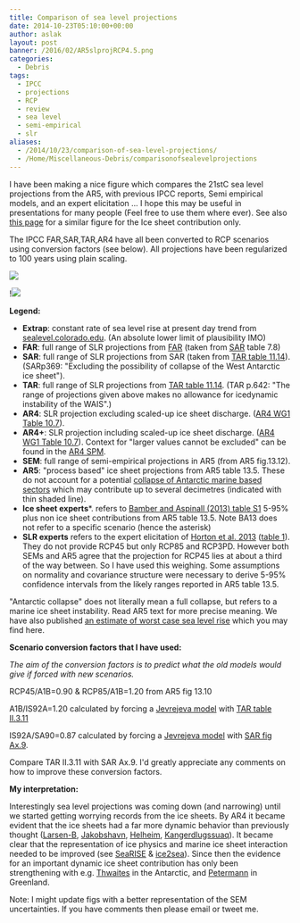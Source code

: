 ```yaml
---
title: Comparison of sea level projections
date: 2014-10-23T05:10:00+00:00
author: aslak
layout: post
banner: /2016/02/AR5slprojRCP4.5.png
categories:
  - Debris
tags:
  - IPCC
  - projections
  - RCP
  - review
  - sea level
  - semi-empirical
  - slr
aliases:
  - /2014/10/23/comparison-of-sea-level-projections/
  - /Home/Miscellaneous-Debris/comparisonofsealevelprojections
---
```

I have been making a nice figure which compares the 21stC sea level projections from the AR5, with previous IPCC reports, Semi empirical models, and an expert elicitation ... I hope this may be useful in presentations for many people (Feel free to use them where ever). See also [this page](/Home/Miscellaneous-Debris/optimisticicesheetprojectionsinar5) for a similar figure for the Ice sheet contribution only.
  
The IPCC FAR,SAR,TAR,AR4 have all been converted to RCP scenarios using conversion factors (see below). All projections have been regularized to 100 years using plain scaling.

![](/2016/02/AR5slprojRCP4.5.png)

!![](/2016/02/AR5slprojRCP8.5.png)
  
 
  
**Legend:**

  * **Extrap**: constant rate of sea level rise at present day trend from [sealevel.colorado.edu](http://sealevel.colorado.edu/). (An absolute lower limit of plausibility IMO)
  * **FAR**: full range of SLR projections from [FAR](http://www.ipcc.ch/ipccreports/far/wg_I/ipcc_far_wg_I_app_01.pdf) (taken from [SAR](http://www.ipcc.ch/ipccreports/sar/wg_I/ipcc_sar_wg_I_full_report.pdf) table 7.8)
  * **SAR**: full range of SLR projections from SAR (taken from [TAR table 11.14](http://www.ipcc.ch/ipccreports/tar/wg1/428.htm#tab1112)). (SARp369: "Excluding the possibility of collapse of the West Antarctic ice sheet").
  * **TAR**: full range of SLR projections from [TAR table 11.14](http://www.ipcc.ch/ipccreports/tar/wg1/428.htm#tab1112). (TAR p.642: "The range of projections given above makes no allowance for icedynamic instability of the WAIS".)
  * **AR4**: SLR projection excluding scaled-up ice sheet discharge. ([AR4 WG1 Table 10.7](http://www.ipcc.ch/publications_and_data/ar4/wg1/en/ch10s10-6-5.html)).
  * **AR4+**: SLR projection including scaled-up ice sheet discharge. ([AR4 WG1 Table 10.7](http://www.ipcc.ch/publications_and_data/ar4/wg1/en/ch10s10-6-5.html)). Context for "larger values cannot be excluded" can be found in the [AR4 SPM](http://www.ipcc.ch/publications_and_data/ar4/wg1/en/spmsspm-projections-of.html).
  * **SEM**: full range of semi-empirical projections in AR5 (from AR5 fig.13.12).
  * **AR5**: "process based" ice sheet projections from AR5 table 13.5. These do not account for a potential [collapse of Antarctic marine based sectors](/Home/Miscellaneous-Debris/ar5sealevelriseuncertaintycommunicationfailure) which may contribute up to several decimetres (indicated with thin shaded line).
  * **Ice sheet experts***. refers to [Bamber and Aspinall (2013) table S1](/Home/Miscellaneous-Debris/icesheetcontributionsfrombamberaspinall) 5-95% plus non ice sheet contributions from AR5 table 13.5. Note BA13 does not refer to a specific scenario (hence the asterisk)
  * **SLR experts** refers to the expert elicitation of [Horton et al. 2013](http://www.sciencedirect.com/science/article/pii/S0277379113004381) ([table 1](http://www.realclimate.org/index.php/archives/2013/11/sea-level-rise-what-the-experts-expect/)). They do not provide RCP45 but only RCP85 and RCP3PD. However both SEMs and AR5 agree that the projection for RCP45 lies at about a third of the way between. So I have used this weighing. Some assumptions on normality and covariance structure were necessary to derive 5-95% confidence intervals from the likely ranges reported in AR5 table 13.5.

"Antarctic collapse" does not literally mean a full collapse, but refers to a marine ice sheet instability. Read AR5 text for more precise meaning. We have also published [an estimate of worst case sea level rise](/Home/PDFs/Announcements/upperlimitforsealevelprojectionsby2100) which you may find here.

**Scenario conversion factors that I have used:**
  
_The aim of the conversion factors is to predict what the old models would give if forced with new scenarios._
  
RCP45/A1B=0.90 & RCP85/A1B=1.20 from AR5 fig 13.10
  
A1B/IS92A=1.20 calculated by forcing a [Jevrejeva model](/Home/PDFs/Announcements/howwillsealevelrespondtochangesinnaturalandanthropogenicforcingsby2100) with [TAR table II.3.11](http://www.ipcc.ch/ipccreports/tar/wg1/551.htm)
  
IS92A/SA90=0.87 calculated by forcing a [Jevrejeva model](/Home/PDFs/Announcements/howwillsealevelrespondtochangesinnaturalandanthropogenicforcingsby2100) with [SAR fig Ax.9](http://www.ipcc.ch/ipccreports/1992%20IPCC%20Supplement/IPCC_Suppl_Report_1992_wg_I/ipcc_wg_I_1992_suppl_report_annex.pdf).
  
Compare TAR II.3.11 with SAR Ax.9. I'd greatly appreciate any comments on how to improve these conversion factors.
  
**My interpretation:**
  
Interestingly sea level projections was coming down (and narrowing) until we started getting worrying records from the ice sheets. By AR4 it became evident that the ice sheets had a far more dynamic behavior than previously thought ([Larsen-B](http://en.wikipedia.org/wiki/Larsen_Ice_Shelf), [Jakobshavn](http://en.wikipedia.org/wiki/Jakobshavn_Glacier), [Helheim](http://en.wikipedia.org/wiki/Helheim_Glacier), [Kangerdlugssuaq](http://www.people.ku.edu/~stearns/leigh/page2/page16/page35/page35.html)). It became clear that the representation of ice physics and marine ice sheet interaction needed to be improved (see [SeaRISE](http://websrv.cs.umt.edu/isis/index.php/SeaRISE_Assessment) & [ice2sea](http://www.ice2sea.eu/)). Since then the evidence for an important dynamic ice sheet contribution has only been strengthening with e.g. [Thwaites](http://en.wikipedia.org/wiki/Thwaites_Glacier) in the Antarctic, and [Petermann](http://en.wikipedia.org/wiki/Petermann_Glacier) in Greenland.

Note: I might update figs with a better representation of the SEM uncertainties. If you have comments then please email or tweet me.
